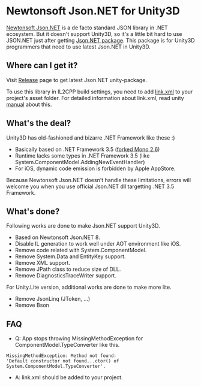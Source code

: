# Newtonsoft Json.NET for Unity3D

[Newtonsoft Json.NET](http://www.newtonsoft.com/json) is a de facto standard JSON library in .NET ecosystem.
But it doesn't support Unity3D, so it's a little bit hard to use JSON.NET just after getting [Json.NET package](https://www.nuget.org/packages/Newtonsoft.Json/).
This package is for Unity3D programmers that need to use latest Json.NET in Unity3D.

## Where can I get it?

Visit [Release](https://github.com/SaladbowlCreative/Json.Net.Unity3D/releases)
page to get latest Json.NET unity-package.

To use this library in IL2CPP build settings, you need to add
[link.xml](https://github.com/SaladbowlCreative/Json.Net.Unity3D/blob/master/src/UnityPackage/Assets/link.xml) to your project's asset folder.
For detailed information about link.xml, read unity [manual](http://docs.unity3d.com/Manual/iphone-playerSizeOptimization.html) about this.

## What's the deal?

Unity3D has old-fashioned and bizarre .NET Framework like these :)
 - Basically based on .NET Framework 3.5 ([forked Mono 2.6](https://github.com/Unity-Technologies/mono/commits/unity-staging))
 - Runtime lacks some types in .NET Framework 3.5 (like System.ComponentModel.AddingNewEventHandler)
 - For iOS, dynamic code emission is forbidden by Apple AppStore.

Because Newtonsoft Json.NET doesn't handle these limitations, errors will welcome you
when you use official Json.NET dll targetting .NET 3.5 Framework.

## What's done?

Following works are done to make Json.NET support Unity3D.

 - Based on Newtonsoft Json.NET 8.
 - Disable IL generation to work well under AOT environment like iOS.
 - Remove code related with System.ComponentModel.
 - Remove System.Data and EntityKey support.
 - Remove XML support.
 - Remove JPath class to reduce size of DLL.
 - Remove DiagnosticsTraceWriter support.

For Unity.Lite version, additional works are done to make more lite.

 - Remove JsonLinq (JToken, ...)
 - Remove Bson

## FAQ

 - Q: App stops throwing MissingMethodException for ComponentModel.TypeConverter like this.
```
MissingMethodException: Method not found:
'Default constructor not found...ctor() of System.ComponentModel.TypeConverter'.
```
 - A: link.xml should be added to your project.
